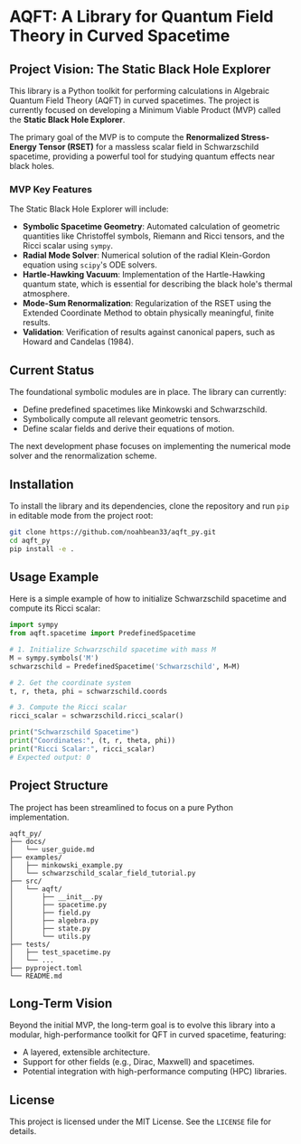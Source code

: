 # AQFT: A Library for Quantum Field Theory in Curved Spacetime

## Project Vision: The Static Black Hole Explorer

This library is a Python toolkit for performing calculations in Algebraic Quantum Field Theory (AQFT) in curved spacetimes. The project is currently focused on developing a Minimum Viable Product (MVP) called the **Static Black Hole Explorer**.

The primary goal of the MVP is to compute the **Renormalized Stress-Energy Tensor (RSET)** for a massless scalar field in Schwarzschild spacetime, providing a powerful tool for studying quantum effects near black holes.

### MVP Key Features

The Static Black Hole Explorer will include:

- **Symbolic Spacetime Geometry**: Automated calculation of geometric quantities like Christoffel symbols, Riemann and Ricci tensors, and the Ricci scalar using `sympy`.
- **Radial Mode Solver**: Numerical solution of the radial Klein-Gordon equation using `scipy`'s ODE solvers.
- **Hartle-Hawking Vacuum**: Implementation of the Hartle-Hawking quantum state, which is essential for describing the black hole's thermal atmosphere.
- **Mode-Sum Renormalization**: Regularization of the RSET using the Extended Coordinate Method to obtain physically meaningful, finite results.
- **Validation**: Verification of results against canonical papers, such as Howard and Candelas (1984).

## Current Status

The foundational symbolic modules are in place. The library can currently:
- Define predefined spacetimes like Minkowski and Schwarzschild.
- Symbolically compute all relevant geometric tensors.
- Define scalar fields and derive their equations of motion.

The next development phase focuses on implementing the numerical mode solver and the renormalization scheme.

## Installation

To install the library and its dependencies, clone the repository and run `pip` in editable mode from the project root:

```bash
git clone https://github.com/noahbean33/aqft_py.git
cd aqft_py
pip install -e .
```

## Usage Example

Here is a simple example of how to initialize Schwarzschild spacetime and compute its Ricci scalar:

```python
import sympy
from aqft.spacetime import PredefinedSpacetime

# 1. Initialize Schwarzschild spacetime with mass M
M = sympy.symbols('M')
schwarzschild = PredefinedSpacetime('Schwarzschild', M=M)

# 2. Get the coordinate system
t, r, theta, phi = schwarzschild.coords

# 3. Compute the Ricci scalar
ricci_scalar = schwarzschild.ricci_scalar()

print("Schwarzschild Spacetime")
print("Coordinates:", (t, r, theta, phi))
print("Ricci Scalar:", ricci_scalar)
# Expected output: 0
```

## Project Structure

The project has been streamlined to focus on a pure Python implementation.

```
aqft_py/
├── docs/
│   └── user_guide.md
├── examples/
│   ├── minkowski_example.py
│   └── schwarzschild_scalar_field_tutorial.py
├── src/
│   └── aqft/
│       ├── __init__.py
│       ├── spacetime.py
│       ├── field.py
│       ├── algebra.py
│       ├── state.py
│       └── utils.py
├── tests/
│   ├── test_spacetime.py
│   └── ...
├── pyproject.toml
└── README.md
```

## Long-Term Vision

Beyond the initial MVP, the long-term goal is to evolve this library into a modular, high-performance toolkit for QFT in curved spacetime, featuring:
- A layered, extensible architecture.
- Support for other fields (e.g., Dirac, Maxwell) and spacetimes.
- Potential integration with high-performance computing (HPC) libraries.

## License

This project is licensed under the MIT License. See the `LICENSE` file for details.

